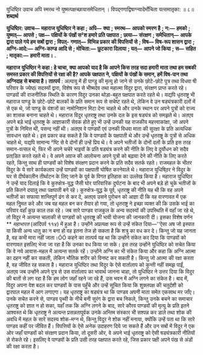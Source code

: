  

युधिष्ठिर उवाच अपि स्मरथ नो युष्मत्पक्षच्छायासमेधितान् । विपद्गणाद्विषाग्न्यादेर्मोचिता यत्समातृका: ॥ ८॥ **शब्दार्थ** 

**युधिष्ठिर: उवाच—** **महाराज युधिष्ठिर ने कहा** **; अपि—** **क्या** **; स्मरथ—** **आपको स्मरण है** **; न:—** **हमको** **; युष्मत्—** **आपसे** **; पक्ष—** **पक्षियों के पंखों स²श हमारे प्रति पक्षपात** **; छाया—** **संरक्षण** **; समेधितान्—** **आपके द्वारा पाले गये हम सबों द्वारा** **; विपत्-** **गणात्—** **विभिन्न प्रकार की विपत्तियों से** **; विष—** **विष-रूप शासन द्वारा** **; अग्नि-आदे:—** **अग्नि-काण्ड आदि से** **; मोचिता:—** **छुटकारा दिलाया** **; यत्—** **आपने जो किया** **; स—** **सहित** **; मातृका:—** **हमारी माता।** **.** 

**महाराज युधिष्ठिर ने कहा : हे चाचा, क्या आपको याद है कि आपने किस तरह सदा हमारी** **माता तथा हम सबकी समस्त प्रकार की विपत्तियों से रक्षा की है? आपके पक्षपात ने, पक्षियों** **के पंखों के समान, हमें विष-पान तथा अग्निदाह से बचाया है।** **तात्पर्य** : अल्पायु में ही पाण्डु की मृत्यु हो जाने से उनके छोटे-छोटे पुत्र तथा विधवा षी परिवार के ज्येष्ठï सदस्यों द्वारा, विशेष रूप से भीष्मदेव तथा महात्मा विदुर द्वारा, संरक्षण प्राप्त करते रहे। पाण्डवों की राजनीतिक स्थिति के कारण विदुर उनका थोड़ा-बहुत पक्षपात करते रहते थे। यद्यपि धृतराष्ट्र भी महाराज पाण्डु के छोटे-छोटे बालकों के प्रति समान रूप से सचेष्ट रहते थे, लेकिन वे उन षड्यंत्रकारी दलों में से एक थे, जो पाण्डु के वंशजों का नामोनिशान मिटा देना चाहते थे और उनके स्थान पर अपने पुत्रों को राज्य का शासक बनाना चाहते थे। महाराज विदुर धृतराष्ट्र तथा उनके दल के इस षड्यंत्र को समझते थे। अतएव अपने बड़े भाई धृतराष्ट्र के आज्ञाकारी सेवक होते हुए भी उन्हें उनकी यह राजकीय महत्त्वाकांक्षा, जो अपने पुत्रों के निमित्त थी, पसन्द नहीं थी। अतएव वे पाण्डवों एवं उनकी विधवा माता की सुरक्षा के प्रति अत्यधिक सावधान रहते थे। इस प्रकार कह सकते है कि वे पाण्डवों के पक्षपाती थे और उन्हें धृतराष्ट्र के पुत्रों से अधिक चाहते थे, यद्यपि सामान्य ²ष्टि से वे दोनों ही उन्हें प्रिय थे। वे अपने भतीजों के दोनों दलों के प्रति इस तरह समान-वत्सल थे, फिर भी अपने चचेरे भाइयों के प्रति षड्यंत्र करने की नीति के लिए वे दुर्योधन को सदैव प्रताडि़त करते रहते थे। वे अपने अग्रज की आलोचना अपने पुत्रों को बढ़ावा देने की नीति के लिए करते रहते, किन्तु साथ ही पाण्डवों को विशेष संरक्षण प्रदान करने के प्रति सदैव सतर्क रहते। राजमहल के भीतर विदुर के ये सारे कार्यकलाप उन्हें पाण्डवों का पक्षपाती घोषित करनेवाले थे। महाराज युधिषि्ठर ने विदुर के घर से दीर्घकालीन तीर्थाटन के लिए जाने के पूर्व के विगत इतिहास का उल्लेख किया है। महाराज युधिष्ठिर ने उन्हें याद दिलाई कि वे कुरुक्षेत्र-युद्ध जैसी घोर पारिवारिक दुर्घटना के बाद भी अपने बड़े हो चुके भतीजों के प्रति कितने दयालु तथा पक्षपाती बने रहे। कुरुक्षेत्र-युद्ध के पूर्व, धृतराष्ट्र की नीति यह थी कि वह अपने भतीजों का सफाया शान्तिपूर्ण ढंग से कर दे, अतएव उसने पुरोचन को आज्ञा दी कि वह वारणावत में एक महल निॢमत करे और जब वह महल बन कर तैयार हो गया, तो धृतराष्ट्र ने इच्छा व्यक्त की कि उसके भाई का परिवार वहाँ कुछ काल तक रहे। जब सारे पाण्डव राजकुल के अन्य सदस्यों की उपस्थिति में वहाँ जा रहे थे, तो विदुर ने अत्यन्त चालाकी से पाण्डवों को धृतराष्ट्र की भावी योजना की जानकारी दी। इसका विशेष वर्णन ** *महाभारत* (आदिपर्व ११४) में हुआ है। उन्होंने अप्रत्यक्ष रूप से उन्हें संकेत दिया—''ऐसा अष जो इस्पात या किसी अन्य धातु का न बना हो वह इतना तेज हो सकता है कि शत्रु का वध कर दे। किन्तु जो यह जानता है, वह कभी मारा नहीं जाता।ÓÓ कहने का तात्पर्य यह था कि उन्होंने संकेत कर दिया कि पाण्डवों को वारणावत इसलिए भेजा जा रहा है कि उनका वध किया जा सके। इस तरह उन्होंने युधिष्ठिर को सचेत किया कि वे नये आवास-महल में अत्यन्त सतर्क रहें। उन्होंने अग्नि का भी संकेत किया और कहा कि अग्नि आत्मा का दहन नहीं कर सकती, लेकिन भौतिक शरीर को विनष्ट कर सकती है। किन्तु जो आत्मा की रक्षा करता है, वह जीवित रह सकता है। महाराज युधिष्ठिर तथा विदुर के ऐसे वार्तालाप को कुन्ती नहीं समझ पाईं, अतएव जब उन्होंने अपने पुत्र से उस वार्तालाप का भावार्थ जानना चाहा, तो युधिष्ठिर ने उत्तर दिया कि विदुर की बातों से लग रहा है कि हम लोग जहाँ रहने जा रहे हैं, उस भवन में अग्नि लगने का संकेत है। बाद में, विदुर अपना वेश बदल कर पाण्डवों के पास पहुँचे और उन्हें सूचित किया कि शुक्लपक्ष की चतुर्दशी को द्वारपाल महल में आग लगाएगा। यह धृतराष्ट्र का षड्यंत्र था कि पाण्डव अपनी माता समेत एकसाथ मर जाँए। उनके सचेत करने से, पाण्डव पृथ्वी के नीचे बनी सुरंग के द्वारा बच निकले, किन्तु उनके बचने का समाचार धृतराष्ट्र को ज्ञात न हो सका, यहाँ तक कि अग्नि लगने के बाद, सारे कौरव पाण्डवों की मृत्यु के प्रति इतने आश्वस्त थे कि धृतराष्ट्र ने अत्यन्त प्रसन्नतापूर्वक उनके अन्तिम संस्कार भी सश्पन्न कर डाले तथा शोक की अवधि में महल के सारे सदस्य शोक-मग्न थे, किन्तु विदुर ने शोक नहीं मनाया, क्योंकि उन्हें पता था कि सारे पाण्डव कहीं पर जीवित हैं। विपत्तियों के ऐसे अनेक उदाहरण दिये जा सकते हैं और उन सबों में विदुर ने एक ओर जहाँ पाण्डवों को संरक्षण प्रदान किया, तो दूसरी ओर, वे अपने भाई धृतराष्ट्र को ऐसी षड्यंत्रकारी नीतियों से रोकते रहे। इसलिए वे पाण्डवों के प्रति उसी तरह पक्षपात करते रहे, जिस प्रकार पक्षी अपने पंख से अंडों की रक्षा करता है। 